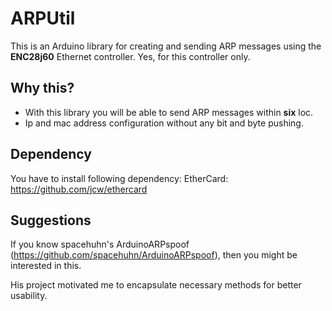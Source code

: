 # ARPUtil
This is an Arduino library for creating and sending ARP messages using the **ENC28j60** Ethernet controller.
Yes, for this controller only.

## Why this?
* With this library you will be able to send ARP messages within **six** loc.
* Ip and mac address configuration without any bit and byte pushing.

## Dependency
You have to install following dependency:
EtherCard: https://github.com/jcw/ethercard

## Suggestions
If you know spacehuhn's ArduinoARPspoof (https://github.com/spacehuhn/ArduinoARPspoof), then you might be interested in this.

His project motivated me to encapsulate necessary methods for better usability. 
